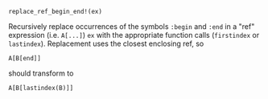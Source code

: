 ```
replace_ref_begin_end!(ex)
```

Recursively replace occurrences of the symbols `:begin` and `:end` in a "ref" expression (i.e. `A[...]`) `ex` with the appropriate function calls (`firstindex` or `lastindex`). Replacement uses the closest enclosing ref, so

```
A[B[end]]
```

should transform to

```
A[B[lastindex(B)]]
```
